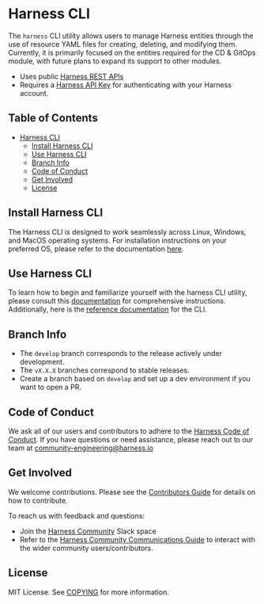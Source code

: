 # Harness CLI 

The `harness` CLI utility allows users to manage Harness entities through the use of resource YAML files for creating, deleting, and modifying them. Currently, it is primarily focused on the entities required for the CD & GitOps module, with future plans to expand its support to other modules.

- Uses public [Harness REST APIs](https://apidocs.harness.io/)
- Requires a [Harness API Key](https://developer.harness.io/docs/platform/user-management/add-and-manage-api-keys/) for authenticating with your Harness account.

<!-- Regenerate this table of contents using https://github.com/ekalinin/github-markdown-toc -->
<!-- gh-md-toc --insert README.md -->
<!--ts-->

## Table of Contents

* [Harness CLI](#harness-cli)
   * [Install Harness CLI](#install-harness-cli)
   * [Use Harness CLI](#use-harness-cli)
   * [Branch Info](#branch-info)
   * [Code of Conduct](#code-of-conduct)
   * [Get Involved](#get-involved)
   * [License](#license)

<!-- Created by https://github.com/ekalinin/github-markdown-toc -->

<!--te-->

## Install Harness CLI

The Harness CLI is designed to work seamlessly across Linux, Windows, and MacOS operating systems. For installation instructions on your preferred OS, please refer to the documentation [here](https://developer.harness.io/docs/platform/automation/cli/install).

## Use Harness CLI

To learn how to begin and familiarize yourself with the harness CLI utility, please consult this [documentation](https://developer.harness.io/docs/platform/automation/cli/examples) for comprehensive instructions. Additionally, here is the [reference documentation](https://developer.harness.io/docs/platform/automation/cli/reference) for the CLI.

## Branch Info

* The `develop` branch corresponds to the release actively under development.
* The `vX.X.X` branches correspond to stable releases.
* Create a branch based on `develop` and set up a dev environment if you want to open a PR.

## Code of Conduct

We ask all of our users and contributors to adhere to the [Harness Code of Conduct](https://github.com/harness/community/blob/main/CODE_OF_CONDUCT.md). If you have questions or need assistance, please reach out to our team at [community-engineering@harness.io](mailto:community-engineering@harness.io)

## Get Involved

We welcome contributions. Please see the [Contributors Guide](CONTRIBUTING.md) for details on how to contribute.

To reach us with feedback and questions:
- Join the [Harness Community](https://join.slack.com/t/harnesscommunity/shared_invite/zt-1h2cy1up2-Bf3MQQvKTf~YkVcsnkJ5pw) Slack space
- Refer to the [Harness Community Communications Guide](https://github.com/harness-community/overview/blob/main/community_communication_guide.md) to interact with the wider community users/contributors.

## License

MIT License. See [COPYING](LICENSE) for more information.
